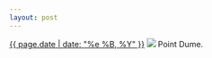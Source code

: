 ```yaml
---
layout: post
---
```


<p>
  <time><a href="/316">{{ page.date | date: "%e %B, %Y" }}</a></time>
  <a href="/316"><img src="{{ site.assets_url }}/316.jpg"/></a>
  <span>Point Dume.</span>
</p>
